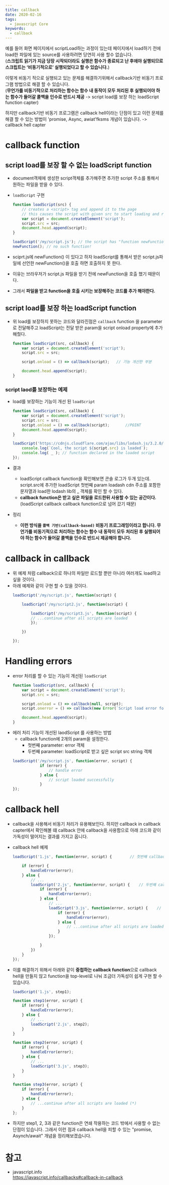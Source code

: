 ```yaml
---
title: callback
date: 2020-02-16
tags:
  - javascript Core
keywords:
  - callback
---
```




예를 들어 화면 페이지에서 scriptLoad하는 과정이 있는데 페이지에서 load하기 전에 load한 파일에 있는 source를 사용하려면 당연히 사용 할수 없습니다.  
(**스크립트 읽기가 지금 당장 시작되더라도 실행은 함수가 종료되고 난 후에야 실행되므로 스크립트는 ‘비동기적으로’ 실행되었다고 할 수 있습니다.**)

이렇게 비동기 적으로 실행되고 있는 문제를 해결하기위해서 callback기반 비동기 프로그램 방법으로 해결 할 수 있습니다.  
(**무언가를 비동기적으로 처리하는 함수는 함수 내 동작이 모두 처리된 후 실행되어야 하는 함수가 들어갈 콜백을 인수로 반드시 제공** -> script load를 보장 하는 loadScript function capter)

하지만 callback기반 비동기 프로그램은 callback hell이라는 단점이 있고 이런 문제를 해결 할 수 있는 방법이 'promise, Async, awiat'fksms 개념이 있습니다. -> callback hell capter



# callback function 
## script load를 보장 할 수 없는 loadScript function
* document객체에 생성한 script객체를 추가해주면 추가한 script 주소를 통해서 원하는 파일을 받을 수 있다.
* `loadScript` 구현
    ```js
    function loadScript(src) {
        // creates a <script> tag and append it to the page
        // this causes the script with given src to start loading and run when complete
        var script = document.createElement('script');
        script.src = src;
        document.head.append(script);
    }
    ```

    ```js
    loadScript('/my/script.js'); // the script has "function newFunction() {…}
    newFunction(); // no such function!
    ````
* sciprt.js에 newFunction() 이 있다고 하자 loadScript를 통해서 받은 script.js파일에 선언한 newFunction()을 호출 하면 호출하지 못 한다.
* 이유는 브라우저가 script.js 파일을 받기 전에 newFunction을 호출 했기 때문이다.
* 그래서 **파일을 받고 function을 호출 시키는 보장해주는 코드를 추가 해야한다.**

## script load를 보장 하는 loadScript function
* 위 load를 보장하지 못하는 코드와 달라진점은 `callback` function 을 parameter로 전달해주고 loadScript는 전달 받은 param을 script onload property에 추가해줬다.
    ```js
    function loadScript(src, callback) {
        var script = document.createElement('script');
        script.src = src;

        script.onload = () => callback(script);   // 기능 개선한 부분

        document.head.append(script);
    }
    ```

### script laod를 보장하는 예제
* load를 보장하는 기능이 개선 된 `loadScript`
    ```js
    function loadScript(src, callback) {
        var script = document.createElement('script');
        script.src = src;
        script.onload = () => callback(script);       //POINT
        document.head.append(script);
    }

    loadScript('https://cdnjs.cloudflare.com/ajax/libs/lodash.js/3.2.0/lodash.js', script => {
        console.log(`Cool, the script ${script.src} is loaded`);
        console.log( _ ); // function declared in the loaded script
    });
    ```
* 결과 
    - loadScript callback function을 확인해보면 콘솔 로그가 두개 있는데. script.src에 추가한 loadScript 첫번째 param loadash cdn 주소를 포함한 문자열과 load한 lodash lib의 _ 객체를 확인 할 수 있다.
    - **callback function은 받고 싶은 파일을 로드한뒤 사용할 수 있는 공간이다.**(loadScript callback callback function으로 넘어 갔기 때문)

* 정리 
    - **이런 방식을 `콜백 기반(callback-based)` 비동기 프로그래밍이라고 합니다. 무언가를 비동기적으로 처리하는 함수는 함수 내 동작이 모두 처리된 후 실행되어야 하는 함수가 들어갈 콜백을 인수로 반드시 제공해야 합니다.**

# callback in callback 
* 위 예제 처럼 callback으로 하나의 파일만 로드할 뿐만 아니라 여러개도 load하고 싶을 것이다. 
* 아래 예제와 같이 구현 할 수 있을 것이다.
    ```js
    loadScript('/my/script.js', function(script) {

        loadScript('/my/script2.js', function(script) {

            loadScript('/my/script3.js', function(script) {
            // ...continue after all scripts are loaded
            });

        })

    });
    ```

# Handling errors 
* error 처리를 할 수 있는 기능이 개선된 `loadScript`
    ```js
    function loadScript(src, callback) {
        var script = document.createElement('script');
        script.src = src;

        script.onload = () => callback(null, script);
        script.onerror = () => callback(new Error(`Script load error for ${src}`));

        document.head.append(script);
    }
    ```
* 에러 처리 기능이 개선된 laodScript 를 사용하는 방법
    - callback function에 2개의 param을 설정한다.
        - 첫번째 parameter: error 객체
        - 두번째 parameter: loadScript로 받고 싶은 script src string 객체
    ```js
    loadScript('/my/script.js', function(error, script) {
                if (error) {
                    // handle error
                } else {
                    // script loaded successfully
                }
    });
    ```

# callback hell
* callback을 사용해서 비동기 처리가 유용해보인다. 하지만 callback in callback capter에서 확인해볼 떄 callback 안에 callback을 사용함으로 아래 코드와 같이 가독성이 떨어지는 결과를 가지고 옵니다.

* callback hell 예제
    ```js
    loadScript('1.js', function(error, script) {        // 첫번째 callback

        if (error) {
            handleError(error);
        } else {
            // ...
            loadScript('2.js', function(error, script) {    // 두번째 callback
                if (error) {
                    handleError(error);
                } else {
                    // ...
                    loadScript('3.js', function(error, script) {    // 세번째 callback
                        if (error) {
                            handleError(error);
                        } else {
                            // ...continue after all scripts are loaded (*)
                        }
                    });

                }
            })
        }
    });
    ```

* 이를 해결하기 위해서 아래와 같이 **중첩하는 callback function**으로 callback hell을 만들지 않고 function을 top-level로 나눠 조금더 가독성이 쉽게 구현 할 수 있습니다. 
    ```js
    loadScript('1.js', step1);

    function step1(error, script) {
        if (error) {
            handleError(error);
        } else {
            // ...
            loadScript('2.js', step2);
        }
    }

    function step2(error, script) {
        if (error) {
            handleError(error);
        } else {
            // ...
            loadScript('3.js', step3);
        }
    }

    function step3(error, script) {
        if (error) {
            handleError(error);
        } else {
            // ...continue after all scripts are loaded (*)
        }
    };
    ```
* 하지만 step1, 2, 3과 같은 function은 연쇄 작용하는 코드 밖에서 사용할 수 없는 단점이 있습니다. 그래서 이런 점과 callback hell을 피할 수 있는 "promise, Asynch/await" 개념을 정리해보겠습니다.


# 참고 
- javascript.info  
https://javascript.info/callbacks#callback-in-callback